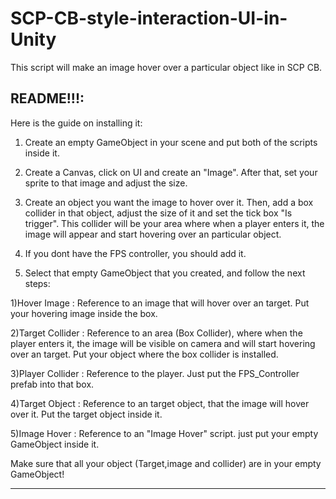 # SCP-CB-style-interaction-UI-in-Unity
This script will make an image hover over a particular object like in SCP CB.

README!!!:
----------------------------------------------------------------------------------------
Here is the guide on installing it:

1. Create an empty GameObject in your scene and put both of the scripts inside it.

2. Create a Canvas, click on UI and create an "Image". After that, set your sprite to that image and adjust the size.

3. Create an object you want the image to hover over it. Then, add a box collider in that object, adjust the size of it and set the tick box "Is trigger". This collider will be your area where when a player enters it, the image will appear and start hovering over an particular object.

4. If you dont have the FPS controller, you should add it.

5. Select that empty GameObject that you created, and follow the next steps:




1)Hover Image : Reference to an image that will hover over an target. Put your hovering image inside the box.

2)Target Collider : Reference to an area (Box Collider), where when the player enters it, the image will be visible on camera and will start hovering over an target. Put your object where the box collider is installed.

3)Player Collider : Reference to the player. Just put the FPS_Controller prefab into that box.

4)Target Object : Reference to an target object, that the image will hover over it. Put the target object inside it.

5)Image Hover : Reference to an "Image Hover" script. just put your empty GameObject inside it.



Make sure that all your object (Target,image and collider) are in your empty GameObject!

----------------------------------------------------------------------------------------
